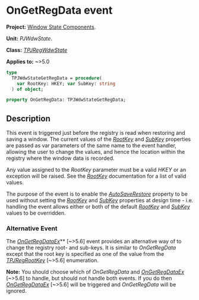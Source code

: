 # OnGetRegData event

**Project:** [Window State Components](../API.md).

**Unit:** _PJWdwState_.

**Class:** _[TPJRegWdwState](./TPJRegWdwState.md)_

**Applies to:** ~>5.0

```pascal
type
  TPJWdwStateGetRegData = procedure(
    var RootKey: HKEY; var SubKey: string
  ) of object;

property OnGetRegData: TPJWdwStateGetRegData;
```

## Description

This event is triggered just before the registry is read when restoring and saving a window. The current values of the _[RootKey](./TPJRegWdwState-RootKey.md)_ and _[SubKey](./TPJRegWdwState-SubKey.md)_ properties are passed as var parameters of the same name to the event handler, allowing the user to change the values, and hence the location within the registry where the window data is recorded.

Any value assigned to the _RootKey_ parameter must be a valid _HKEY_ or an exception will be raised. See the _[RootKey](./TPJRegWdwState-RootKey.md)_ documentation for a list of valid values.

The purpose of the event is to enable the _[AutoSaveRestore](./TPJCustomWdwState-AutoSaveRestore.md)_ property to be used without setting the _[RootKey](./TPJRegWdwState-RootKey.md)_ and _[SubKey](./TPJRegWdwState-SubKey.md)_ properties at design time  - i.e. handling the event allows either or both of the default _[RootKey](./TPJRegWdwState-RootKey.md)_  and _[SubKey](./TPJRegWdwState-SubKey.md)_ values to be overridden.

### Alternative Event

The _[OnGetRegDataEx](./TPJRegWdwState-OnGetRegDataEx.md)_** [~>5.6] event provides an alternative way of to change the registry root- and sub-keys. It is similar to _OnGetRegData_ except that the root key is specified as one of the value from the _[TPJRegRootKey](./TPJRegRootKey.md)_ [~>5.6] enumeration.

**Note:** You should choose which of _OnGetRegData_ and _[OnGetRegDataEx](./TPJRegWdwState-OnGetRegDataEx.md)_ [~>5.6] to handle, but should not handle both events. If you do then _[OnGetRegDataEx](./TPJRegWdwState-OnGetRegDataEx.md)_ [~>5.6] will be triggered and _OnGetRegData_ will be ignored.
